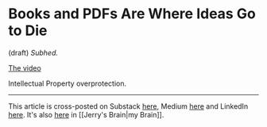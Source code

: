 # Books and PDFs Are Where Ideas Go to Die
 (draft) 
*Subhed.* 

[The video](https://youtube.com/shorts/YVrO2AqFtKs?feature=share)

Intellectual Property overprotection. 

--- 
This article is cross-posted on Substack [here](), Medium [here]() and LinkedIn [here](). It's also [here]() in [[Jerry's Brain|my Brain]]. 

